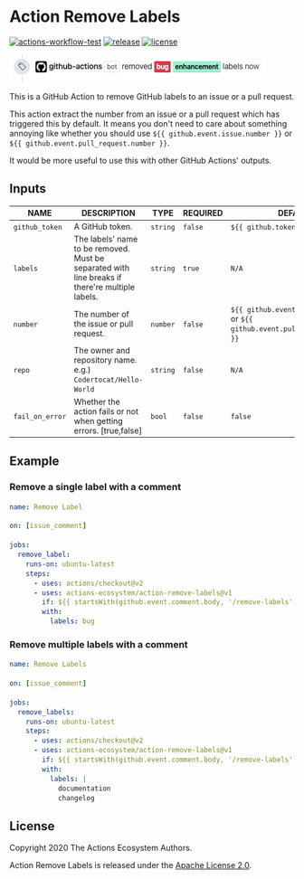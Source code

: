 # Action Remove Labels

[![actions-workflow-test][actions-workflow-test-badge]][actions-workflow-test]
[![release][release-badge]][release]
[![license][license-badge]][license]

![screenshot](./docs/assets/screenshot.png)

This is a GitHub Action to remove GitHub labels to an issue or a pull request.

This action extract the number from an issue or a pull request which has triggered this by default.
It means you don't need to care about something annoying like whether you should use `${{ github.event.issue.number }}` or `${{ github.event.pull_request.number }}`.

It would be more useful to use this with other GitHub Actions' outputs.

## Inputs

|      NAME       |                                           DESCRIPTION                                           |   TYPE   | REQUIRED |                                     DEFAULT                                     |
| --------------- | ----------------------------------------------------------------------------------------------- | -------- | -------- | ------------------------------------------------------------------------------- |
| `github_token`  | A GitHub token.                                                                                 | `string` | `false`   | `${{ github.token }}`                                                                           |
| `labels`        | The labels' name to be removed. Must be separated with line breaks if there're multiple labels. | `string` | `true`   | `N/A`                                                                           |
| `number`        | The number of the issue or pull request.                                                        | `number` | `false`  | `${{ github.event.issue.number }}` or `${{ github.event.pull_request.number }}`                                                                           |
| `repo`          | The owner and repository name. e.g.) `Codertocat/Hello-World`                                   | `string` | `false`  |  `N/A` |
| `fail_on_error` | Whether the action fails or not when getting errors. [true,false]                               | `bool`   | `false`  | `false`                                                                         |

## Example

### Remove a single label with a comment

```yaml
name: Remove Label

on: [issue_comment]

jobs:
  remove_label:
    runs-on: ubuntu-latest
    steps:
      - uses: actions/checkout@v2
      - uses: actions-ecosystem/action-remove-labels@v1
        if: ${{ startsWith(github.event.comment.body, '/remove-labels') }}
        with:
          labels: bug
```

### Remove multiple labels with a comment

```yaml
name: Remove Labels

on: [issue_comment]

jobs:
  remove_labels:
    runs-on: ubuntu-latest
    steps:
      - uses: actions/checkout@v2
      - uses: actions-ecosystem/action-remove-labels@v1
        if: ${{ startsWith(github.event.comment.body, '/remove-labels') }}
        with:
          labels: |
            documentation
            changelog
```

## License

Copyright 2020 The Actions Ecosystem Authors.

Action Remove Labels is released under the [Apache License 2.0](./LICENSE).

<!-- badge links -->

[actions-workflow-test]: https://github.com/actions-ecosystem/action-remove-labels/actions?query=workflow%3ATest
[actions-workflow-test-badge]: https://img.shields.io/github/workflow/status/actions-ecosystem/action-remove-labels/Test?label=Test&style=for-the-badge&logo=github

[release]: https://github.com/actions-ecosystem/action-remove-labels/releases
[release-badge]: https://img.shields.io/github/v/release/actions-ecosystem/action-remove-labels?style=for-the-badge&logo=github

[license]: LICENSE
[license-badge]: https://img.shields.io/github/license/actions-ecosystem/action-remove-labels?style=for-the-badge
